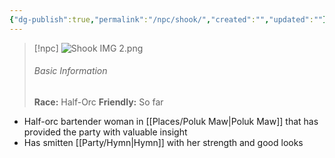 ```yaml
---
{"dg-publish":true,"permalink":"/npc/shook/","created":"","updated":""}
---
```



> [!npc]
> ![Shook IMG 2.png](/img/user/z_Assets/Shook%20IMG%202.png)
> ###### Basic Information
> **Race:** Half-Orc
> **Friendly:** So far

- Half-orc bartender woman in [[Places/Poluk Maw\|Poluk Maw]] that has provided the party with valuable insight 
- Has smitten [[Party/Hymn\|Hymn]] with her strength and good looks 